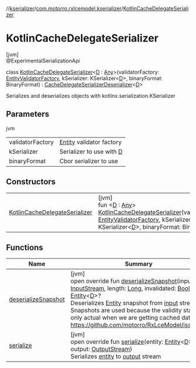 //[kserializer](../../../index.md)/[com.motorro.rxlcemodel.kserializer](../index.md)/[KotlinCacheDelegateSerializer](index.md)

# KotlinCacheDelegateSerializer

[jvm]\
@ExperimentalSerializationApi

class [KotlinCacheDelegateSerializer](index.md)&lt;[D](index.md) : [Any](https://kotlinlang.org/api/latest/jvm/stdlib/kotlin/-any/index.html)&gt;(validatorFactory: [EntityValidatorFactory](../../../../base/base/com.motorro.rxlcemodel.base.entity/-entity-validator-factory/index.md), kSerializer: KSerializer&lt;[D](index.md)&gt;, binaryFormat: BinaryFormat) : [CacheDelegateSerializerDeserializer](../../../../base/base/com.motorro.rxlcemodel.base.service/-cache-delegate-serializer-deserializer/index.md)&lt;[D](index.md)&gt; 

Serializes and deserializes objects with kotlinx.serialization.KSerializer

## Parameters

jvm

| | |
|---|---|
| validatorFactory | [Entity](../../../../base/base/com.motorro.rxlcemodel.base.entity/-entity/index.md) validator factory |
| kSerializer | Serializer to use with [D](index.md) |
| binaryFormat | Cbor serializer to use |

## Constructors

| | |
|---|---|
| [KotlinCacheDelegateSerializer](-kotlin-cache-delegate-serializer.md) | [jvm]<br>fun &lt;[D](index.md) : [Any](https://kotlinlang.org/api/latest/jvm/stdlib/kotlin/-any/index.html)&gt; [KotlinCacheDelegateSerializer](-kotlin-cache-delegate-serializer.md)(validatorFactory: [EntityValidatorFactory](../../../../base/base/com.motorro.rxlcemodel.base.entity/-entity-validator-factory/index.md), kSerializer: KSerializer&lt;[D](index.md)&gt;, binaryFormat: BinaryFormat) |

## Functions

| Name | Summary |
|---|---|
| [deserializeSnapshot](deserialize-snapshot.md) | [jvm]<br>open override fun [deserializeSnapshot](deserialize-snapshot.md)(input: [InputStream](https://docs.oracle.com/javase/8/docs/api/java/io/InputStream.html), length: [Long](https://kotlinlang.org/api/latest/jvm/stdlib/kotlin/-long/index.html), invalidated: [Boolean](https://kotlinlang.org/api/latest/jvm/stdlib/kotlin/-boolean/index.html)): [Entity](../../../../base/base/com.motorro.rxlcemodel.base.entity/-entity/index.md)&lt;[D](index.md)&gt;?<br>Deserializes [Entity](../../../../base/base/com.motorro.rxlcemodel.base.entity/-entity/index.md) snapshot from [input](deserialize-snapshot.md) stream Snapshots are used because the validity status is only actual when we are getting cached data. https://github.com/motorro/RxLceModel/issues/5 |
| [serialize](serialize.md) | [jvm]<br>open override fun [serialize](serialize.md)(entity: [Entity](../../../../base/base/com.motorro.rxlcemodel.base.entity/-entity/index.md)&lt;[D](index.md)&gt;, output: [OutputStream](https://docs.oracle.com/javase/8/docs/api/java/io/OutputStream.html))<br>Serializes [entity](serialize.md) to [output](serialize.md) stream |
